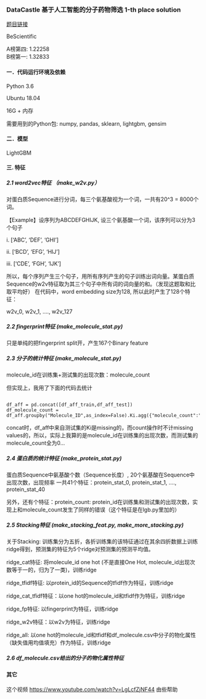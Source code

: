 ### DataCastle 基于人工智能的分子药物筛选 1-th place solution

[题目链接](http://www.dcjingsai.com/common/cmpt/%E5%9F%BA%E4%BA%8E%E4%BA%BA%E5%B7%A5%E6%99%BA%E8%83%BD%E7%9A%84%E8%8D%AF%E7%89%A9%E5%88%86%E5%AD%90%E7%AD%9B%E9%80%89_%E7%AB%9E%E8%B5%9B%E4%BF%A1%E6%81%AF.html)

BeScientific

A榜第四: 1.22258  
B榜第一: 1.32833

#### 一．代码运行环境及依赖
Python 3.6 

Ubuntu 18.04

16G + 内存

需要用到的Python包: numpy, pandas, sklearn, lightgbm, gensim

#### 二．模型
LightGBM

#### 三. 特征
##### 2.1 word2vec特征 （make_w2v.py）
对蛋白质Sequence进行分词，每三个氨基酸视为一个词，一共有20^3 = 8000个词。

【Example】设序列为ABCDEFGHIJK, 设三个氨基酸一个词，该序列可以分为3个句子

i. [‘ABC’, ‘DEF’, ‘GHI’]

ii. [‘BCD’, ‘EFG’, ‘HIJ’]

iii. [‘CDE’, ‘FGH’, ‘IJK’]

所以，每个序列产生三个句子，用所有序列产生的句子训练出词向量。某蛋白质Sequence的w2v特征取为其三个句子中所有词的词向量的和。（发现这题取和比取平均好）
在代码中，word embedding size为128, 所以此时产生了128个特征：

w2v_0, w2v_1, ...., w2v_127

##### 2.2 fingerprint特征 (make_molecule_stat.py)
只是单纯的把fingerprint split开，产生167个Binary feature 

##### 2.3 分子的统计特征 (make_molecule_stat.py)
molecule_id在训练集+测试集的出现次数：molecule_count

但实现上，我用了下面的代码去统计
<pre><code>
df_aff = pd.concat([df_aff_train,df_aff_test])
df_molecule_count = df_aff.groupby("Molecule_ID",as_index=False).Ki.agg({"molecule_count":"count"})
</code></pre>
concat时，df_aff中来自测试集的Ki是missing的，而count操作时不计missing values的，所以，实际上我算的是molecule_id在训练集的出现次数，而测试集的molecule_count全为0...

##### 2.4 蛋白质的统计特征 (make_protein_stat.py)

蛋白质Sequence中氨基酸个数（Sequence长度）, 20个氨基酸在Sequence中出现次数，出现频率
一共41个特征：protein_stat_0, protein_stat_1, ...., protein_stat_40

另外，还有个特征：protein_count: protein_id在训练集和测试集的出现次数，实现上和molecule_count发生了同样的错误（这个特征是在lgb.py里加的）

##### 2.5 Stacking特征 (make_stacking_feat.py, make_more_stacking.py)

关于Stacking: 训练集分为五折，各折训练集的该特征通过在其余四折数据上训练ridge得到，预测集的特征为5个ridge对预测集的预测平均值。

ridge_cat特征: 将molecule_id one hot (不是直接One Hot, molecule_id出现次数等于一的，归为了一类)，训练ridge

ridge_tfidf特征: 以protein_id的Sequence的tfidf作为特征，训练ridge

ridge_cat_tfidf特征：以one hot的molecule_id和tfidf作为特征，训练ridge

ridge_fp特征: 以fingerprint为特征，训练ridge

ridge_w2v特征：以w2v为特征，训练ridge

ridge_all: 以one hot的molecule_id和tfidf和df_molecule.csv中分子的物化属性（缺失值用均值填充）作为特征，训练ridge

##### 2.6 df_molecule.csv给出的分子的物化属性特征

#### 其它
这个视频 https://www.youtube.com/watch?v=LgLcfZjNF44 由些帮助
